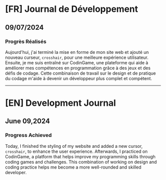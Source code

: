 # [FR] Journal de Développement

## 09/07/2024

### Progrès Réalisés

Aujourd'hui, j'ai terminé la mise en forme de mon site web et ajouté un nouveau curseur, `crosshair`, pour une meilleure expérience utilisateur. Ensuite, je me suis entraîné sur CodinGame, une plateforme qui aide à améliorer mes compétences en programmation grâce à des jeux et des défis de codage. Cette combinaison de travail sur le design et de pratique du codage m'aide à devenir un développeur plus complet et compétent.

---

# [EN] Development Journal

## June 09,2024

### Progress Achieved

Today, I finished the styling of my website and added a new cursor, `crosshair`, to enhance the user experience. Afterwards, I practiced on CodinGame, a platform that helps improve my programming skills through coding games and challenges. This combination of working on design and coding practice helps me become a more well-rounded and skilled developer.
